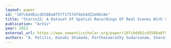 ```yaml
---
layout: paper
id: "107cbddb1cd5588a8f57f1f57dfda54d22e66c8e"
title: "Starss22: A Dataset Of Spatial Recordings Of Real Scenes With Spatiotemporal Annotations Of Sound Events"
publication: "ArXiv"
year: 2022
external_url: https://www.semanticscholar.org/paper/107cbddb1cd5588a8f57f1f57dfda54d22e66c8e
authors: "A. Politis, Kazuki Shimada, Parthasaarathy Sudarsanam, Sharath Adavanne, Daniel Krause, Yuichiro Koyama, Naoya Takahashi, Shusuke Takahashi, Yuki Mitsufuji, T. Virtanen"
---
```

